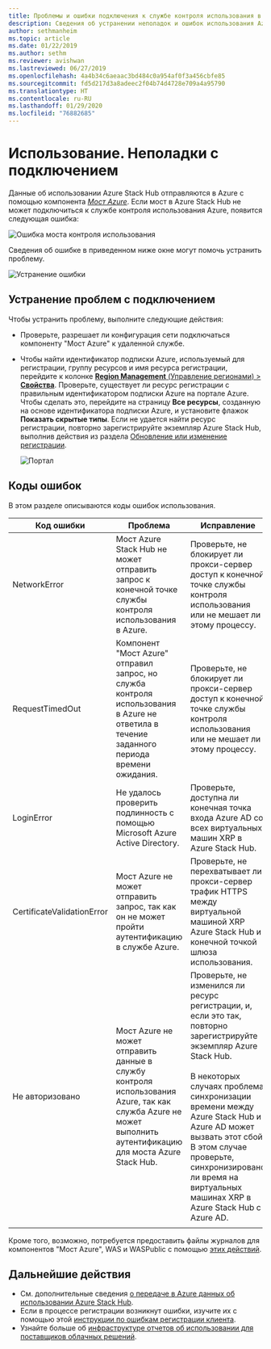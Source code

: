 ```yaml
---
title: Проблемы и ошибки подключения к службе контроля использования в Azure Stack Hub
description: Сведения об устранении неполадок и ошибок использования Azure Stack Hub.
author: sethmanheim
ms.topic: article
ms.date: 01/22/2019
ms.author: sethm
ms.reviewer: avishwan
ms.lastreviewed: 06/27/2019
ms.openlocfilehash: 4a4b34c6aeaac3bd484c0a954af0f3a456cbfe85
ms.sourcegitcommit: fd5d217d3a8adeec2f04b74d4728e709a4a95790
ms.translationtype: HT
ms.contentlocale: ru-RU
ms.lasthandoff: 01/29/2020
ms.locfileid: "76882685"
---
```

# <a name="usage-connectivity-errors"></a>Использование. Неполадки с подключением

Данные об использовании Azure Stack Hub отправляются в Azure с помощью компонента [*Мост Azure*](azure-stack-usage-reporting.md). Если мост в Azure Stack Hub не может подключиться к службе контроля использования Azure, появится следующая ошибка:

![Ошибка моста контроля использования](media/azure-stack-usage-issues/usageerror2.png)

Сведения об ошибке в приведенном ниже окне могут помочь устранить проблему.

![Устранение ошибки](media/azure-stack-usage-issues/usageerror3.png)

## <a name="resolve-connectivity-issues"></a>Устранение проблем с подключением

Чтобы устранить проблему, выполните следующие действия:

- Проверьте, разрешает ли конфигурация сети подключаться компоненту "Мост Azure" к удаленной службе.

- Чтобы найти идентификатор подписки Azure, используемый для регистрации, группу ресурсов и имя ресурса регистрации, перейдите к колонке [**Region Management** (Управление регионами) > **Свойства**](azure-stack-registration.md#verify-azure-stack-hub-registration). Проверьте, существует ли ресурс регистрации с правильным идентификатором подписки Azure на портале Azure. Чтобы сделать это, перейдите на страницу **Все ресурсы**, созданную на основе идентификатора подписки Azure, и установите флажок **Показать скрытые типы**. Если не удается найти ресурс регистрации, повторно зарегистрируйте экземпляр Azure Stack Hub, выполнив действия из раздела [Обновление или изменение регистрации](azure-stack-registration.md#renew-or-change-registration).

  ![Портал](media/azure-stack-usage-issues/stackres.png)

## <a name="error-codes"></a>Коды ошибок

В этом разделе описываются коды ошибок использования.

| Код ошибки                 | Проблема                                                                                                                                             | Исправление                                                                                                                                                                                                                                                                                        |
|----------------------------|---------------------------------------------------------------------------------------------------------------------------------------------------|----------------------------------------------------------------------------------------------------------------------------------------------------------------------------------------------------------------------------------------------------------------------------------------------------|
| NetworkError               | Мост Azure Stack Hub не может отправить запрос к конечной точке службы контроля использования в Azure.                                                            | Проверьте, не блокирует ли прокси-сервер доступ к конечной точке службы контроля использования или не мешает ли этому процессу.                                                                                                                                                                                                             |
| RequestTimedOut            | Компонент "Мост Azure" отправил запрос, но служба контроля использования в Azure не ответила в течение заданного периода времени ожидания.                             | Проверьте, не блокирует ли прокси-сервер доступ к конечной точке службы контроля использования или не мешает ли этому процессу.                                                                                                                                                                                                                        |
| LoginError                 | Не удалось проверить подлинность с помощью Microsoft Azure Active Directory.                                                                                                             | Проверьте, доступна ли конечная точка входа Azure AD со всех виртуальных машин XRP в Azure Stack Hub.                                                                                                                                                                                                                     |
| CertificateValidationError | Мост Azure не может отправить запрос, так как он не может пройти аутентификацию в службе Azure.                                    | Проверьте, не перехватывает ли прокси-сервер трафик HTTPS между виртуальной машиной XRP Azure Stack Hub и конечной точкой шлюза использования.                                                                                                                                                                                      |
| Не авторизовано               | Мост Azure не может отправить данные в службу контроля использования Azure, так как служба Azure не может выполнить аутентификацию для моста Azure Stack Hub. | Проверьте, не изменился ли ресурс регистрации, и, если это так, повторно зарегистрируйте экземпляр Azure Stack Hub. <br><br> В некоторых случаях проблема синхронизации времени между Azure Stack Hub и Azure AD может вызвать этот сбой. В этом случае проверьте, синхронизировано ли время на виртуальных машинах XRP в Azure Stack Hub с Azure AD. |
|                            |                                                                                                                                                   |                                                                                                                                                                                                                                                                                                    |

Кроме того, возможно, потребуется предоставить файлы журналов для компонентов "Мост Azure", WAS и WASPublic с помощью [этих действий](azure-stack-configure-on-demand-diagnostic-log-collection.md#use-the-privileged-endpoint-pep-to-collect-diagnostic-logs).

## <a name="next-steps"></a>Дальнейшие действия

- См. дополнительные сведения [о передаче в Azure данных об использовании Azure Stack Hub](azure-stack-usage-reporting.md).
- Если в процессе регистрации возникнут ошибки, изучите их с помощью этой [инструкции по ошибкам регистрации клиента](azure-stack-registration-errors.md).
- Узнайте больше об [инфраструктуре отчетов об использовании для поставщиков облачных решений](azure-stack-csp-ref-infrastructure.md).
